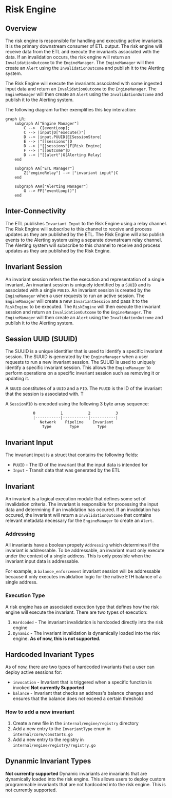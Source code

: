 # Risk Engine

## Overview
The risk engine is responsible for handling and executing active invariants. It is the primary downstream consumer of ETL output. The risk engine will receive data from the ETL and execute the invariants associated with the data. If an invalidation occurs, the risk engine will return an `InvalidationOutcome` to the `EngineManager`. The `EngineManager` will then create an `Alert` using the `InvalidationOutcome` and publish it to the Alerting system.

The Risk Engine will execute the invariants associated with some ingested input data and return an `InvalidationOutcome` to the `EngineManager`. The `EngineManager` will then create an `Alert` using the `InvalidationOutcome` and publish it to the Alerting system.

The following diagram further exemplifies this key interaction:
```mermaid
graph LR;
    subgraph A["Engine Manager"]
        C -->  C[eventLoop];
        C --> |input|D["execute()"]
        D --> |input.PUUID|E[SessionStore]
        E --> |"[]sessions"|D
        D --> |"[]sessions"|F[Risk Engine]
        F --> |"[]outcome"|D
        D --> |"[]alert"|G[Alerting Relay]
    end

    subgraph AA["ETL Manager"]
        Z["engineRelay"] --> |"invariant input"|C
    end

    subgraph AAA["Alerting Manager"]
        G --> FF["eventLoop()"]
    end
```


## Inter-Connectivity
The ETL publishes `Invariant Input` to the Risk Engine using a relay channel. The Risk Engine will subscribe to this channel to receive and process updates as they are published by the ETL. The Risk Engine will also publish events to the Alerting system using a separate downstream relay channel. The Alerting system will subscribe to this channel to receive and process updates as they are published by the Risk Engine.

## Invariant Session
An invariant session refers the the execution and representation of a single invariant. An invariant session is uniquely identified by a `SUUID` and is associated with a single `PUUID`. An invariant session is created by the `EngineManager` when a user requests to run an active session. The `EngineManager` will create a new `InvariantSession` and pass it to the `RiskEngine` to be executed. The `RiskEngine` will then execute the invariant session and return an `InvalidationOutcome` to the `EngineManager`. The `EngineManager` will then create an `Alert` using the `InvalidationOutcome` and publish it to the Alerting system.


## Session UUID (SUUID)
The SUUID is a unique identifier that is used to identify a specific invariant session. The SUUID is generated by the `EngineManager` when a user requests to run a new invariant session. The SUUID is used to uniquely identify a specific invariant session. This allows the `EngineManager` to perform operations on a specific invariant session such as removing it or updating it. 

A `SUUID` constitutes of a `UUID` and a `PID`. The `PUUID` is the ID of the invariant that the session is associated with. T

A `SessionPID` is encoded using the following 3 byte array sequence:
```
            0           1           2           3
            |-----------|-----------|-----------|
               Network    Pipeline    Invariant
                Type        Type        Type
```


## Invariant Input
The invariant input is a struct that contains the following fields:
* `PUUID` - The ID of the invariant that the input data is intended for
* `Input` - Transit data that was generated by the ETL

## Invariant
An invariant is a logical execution module that defines some set of invalidation criteria. The invariant is responsible for processing the input data and determining if an invalidation has occured. If an invalidation has occured, the invariant will return a `InvalidationOutcome` that contains relevant metadata necessary for the `EngineManager` to create an `Alert`.

### Addressing
All invariants have a boolean propety `Addressing` which determines if the invariant is addressable. To be addressable, an invariant must only execute under the context of a single address. This is only possible when the invariant input data is addressable. 

For example, a `balance_enforcement` invariant session will be addressable because it only executes invalidation logic for the native ETH balance of a single address. 

### Execution Type
A risk engine has an associated execution type that defines how the risk engine will execute the invariant. There are two types of execution:
1. `Hardcoded` - The invariant invalidation is hardcoded directly into the risk engine
2. `Dynamic` - The invariant invalidation is dynamically loaded into the risk engine. **As of now, this is not supported.**

## Hardcoded Invariant Types
As of now, there are two types of hardcoded invariants that a user can deploy active sessions for:
-  `invocation` - Invariant that is triggered when a specific function is invoked **Not currently Supported**
- `balance` - Invariant that checks an address's balance changes and ensures that the balance does not exceed a certain threshold

### How to add a new invariant
1. Create a new file in the `internal/engine/registry` directory
3. Add a new entry to the `InvariantType` enum in `internal/core/constants.go`
2. Add a new entry to the registry in `internal/engine/registry/registry.go`

## Dynanmic Invariant Types
**Not currently supported**
Dynamic invariants are invariants that are dynamically loaded into the risk engine. This allows users to deploy custom programmable invariants that are not hardcoded into the risk engine. This is not currently supported.